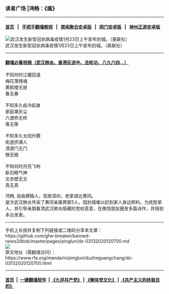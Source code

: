### 读者广场 |鸿畅：《瘟》
------------------------

#### [首页](https://github.com/gfw-breaker/banned-news3/blob/master/README.md) &nbsp;&nbsp;|&nbsp;&nbsp; [手把手翻墙教程](https://github.com/gfw-breaker/guides/wiki) &nbsp;&nbsp;|&nbsp;&nbsp; [禁闻聚合安卓版](https://github.com/gfw-breaker/bn-android) &nbsp;&nbsp;|&nbsp;&nbsp; [网门安卓版](https://github.com/oGate2/oGate) &nbsp;&nbsp;|&nbsp;&nbsp; [神州正道安卓版](https://github.com/SzzdOgate/update) 



<div id="headerimg">
 <img alt="武汉发生新型冠状病毒疫情1月23日上午宣布封城。（美联社）" src="https://www.rfa.org/mandarin/zhuanlan/junshiwujinqu/mil-01302020123533.html/ap.jpg/image" title="武汉发生新型冠状病毒疫情1月23日上午宣布封城。（美联社）"/>
 <div id="headerimgcontents">
  <div id="headerimgcaption">
   <span>
    武汉发生新型冠状病毒疫情1月23日上午宣布封城。（美联社）
   </span>
   <!-- zoomattribute -->
  </div>
  <!-- headerimgcaption -->
 </div>
 <!-- headerimagecontents -->
</div>

<hr/>


#### [翻墙必看视频（武汉肺炎、香港反送中、法轮功、八九六四...）](https://github.com/gfw-breaker/banned-news3/blob/master/pages/link3.md)

<div id="storytext">
 <div>
  <div class="slot_header">
  </div>
 </div>
 <p>
  不知何时江暖回温
  <br/>
  梅花落残魂
  <br/>
  黄鹤楼无层
  <br/>
  春无春
  <br/>
  <br/>
  不知多久疫冷起身
  <br/>
  家庭罩灰尘
  <br/>
  六渡桥无桥
  <br/>
  等无等
  <br/>
  <br/>
  不知多久太阳升腾
  <br/>
  街道挤满人
  <br/>
  清源门无门
  <br/>
  根无根
  <br/>
  <br/>
  不知何时月亮飞吻
  <br/>
  新旧精气神
  <br/>
  文赤壁无文
  <br/>
  真无真
 </p>
 <p>
 </p>
 <p>
  鸿畅, 自由撰稿人，现居深圳，老家湖北黄冈。
  <br/>
  是次武汉肺炎传染了黄冈亲属两家5人，因封城难以赶到家人身边照料。为抚慰家人，并引导亲朋看清武汉肺炎隐藏的党权恶意，在微信朋友圈发多篇诗作，并授权本台发表。
 </p>
</div>

<hr/>
手机上长按并复制下列链接或二维码分享本文章：<br/>
https://github.com/gfw-breaker/banned-news3/blob/master/pages/pinglun/dz-03132020120700.md <br/>
<a href='https://github.com/gfw-breaker/banned-news3/blob/master/pages/pinglun/dz-03132020120700.md'><img src='https://github.com/gfw-breaker/banned-news3/blob/master/pages/pinglun/dz-03132020120700.md.png'/></a> <br/>
原文地址（需翻墙访问）：https://www.rfa.org/mandarin/pinglun/duzheguangchang/dz-03132020120700.html


------------------------
#### [首页](https://github.com/gfw-breaker/banned-news3/blob/master/README.md) &nbsp;|&nbsp; [一键翻墙软件](https://github.com/gfw-breaker/nogfw/blob/master/README.md) &nbsp;| [《九评共产党》](https://github.com/gfw-breaker/9ping.md/blob/master/README.md#九评之一评共产党是什么) | [《解体党文化》](https://github.com/gfw-breaker/jtdwh.md/blob/master/README.md) | [《共产主义的终极目的》](https://github.com/gfw-breaker/gczydzjmd.md/blob/master/README.md)


<img src='http://gfw-breaker.win/banned-news3/pages/pinglun/dz-03132020120700.md' width='0px' height='0px'/>